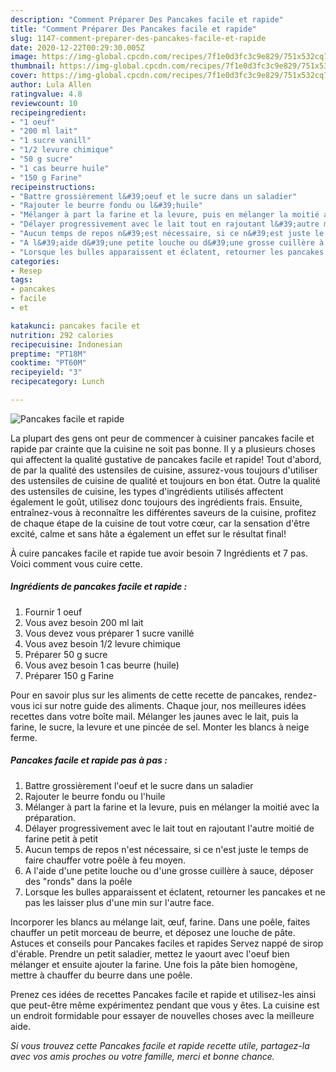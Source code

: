 ```yaml
---
description: "Comment Préparer Des Pancakes facile et rapide"
title: "Comment Préparer Des Pancakes facile et rapide"
slug: 1147-comment-preparer-des-pancakes-facile-et-rapide
date: 2020-12-22T00:29:30.005Z
image: https://img-global.cpcdn.com/recipes/7f1e0d3fc3c9e829/751x532cq70/pancakes-facile-et-rapide-photo-principale-de-la-recette.jpg
thumbnail: https://img-global.cpcdn.com/recipes/7f1e0d3fc3c9e829/751x532cq70/pancakes-facile-et-rapide-photo-principale-de-la-recette.jpg
cover: https://img-global.cpcdn.com/recipes/7f1e0d3fc3c9e829/751x532cq70/pancakes-facile-et-rapide-photo-principale-de-la-recette.jpg
author: Lula Allen
ratingvalue: 4.8
reviewcount: 10
recipeingredient:
- "1 oeuf"
- "200 ml lait"
- "1 sucre vanill"
- "1/2 levure chimique"
- "50 g sucre"
- "1 cas beurre huile"
- "150 g Farine"
recipeinstructions:
- "Battre grossièrement l&#39;oeuf et le sucre dans un saladier"
- "Rajouter le beurre fondu ou l&#39;huile"
- "Mélanger à part la farine et la levure, puis en mélanger la moitié avec la préparation."
- "Délayer progressivement avec le lait tout en rajoutant l&#39;autre moitié de farine petit à petit"
- "Aucun temps de repos n&#39;est nécessaire, si ce n&#39;est juste le temps de faire chauffer votre poêle à feu moyen."
- "A l&#39;aide d&#39;une petite louche ou d&#39;une grosse cuillère à sauce, déposer des &#34;ronds&#34; dans la poêle"
- "Lorsque les bulles apparaissent et éclatent, retourner les pancakes et ne pas les laisser plus d&#39;une min sur l&#39;autre face."
categories:
- Resep
tags:
- pancakes
- facile
- et

katakunci: pancakes facile et 
nutrition: 292 calories
recipecuisine: Indonesian
preptime: "PT18M"
cooktime: "PT60M"
recipeyield: "3"
recipecategory: Lunch

---
```



![Pancakes facile et rapide](https://img-global.cpcdn.com/recipes/7f1e0d3fc3c9e829/751x532cq70/pancakes-facile-et-rapide-photo-principale-de-la-recette.jpg)

La plupart des gens ont peur de commencer à cuisiner pancakes facile et rapide par crainte que la cuisine ne soit pas bonne. Il y a plusieurs choses qui affectent la qualité gustative de pancakes facile et rapide! Tout d'abord, de par la qualité des ustensiles de cuisine, assurez-vous toujours d'utiliser des ustensiles de cuisine de qualité et toujours en bon état. Outre la qualité des ustensiles de cuisine, les types d'ingrédients utilisés affectent également le goût, utilisez donc toujours des ingrédients frais. Ensuite, entraînez-vous à reconnaître les différentes saveurs de la cuisine, profitez de chaque étape de la cuisine de tout votre cœur, car la sensation d'être excité, calme et sans hâte a également un effet sur le résultat final!

<!--inarticleads1-->

À cuire pancakes facile et rapide tue avoir besoin 7 Ingrédients et 7 pas. Voici comment vous cuire cette.

##### Ingrédients de pancakes facile et rapide :

1. Fournir 1 oeuf
1. Vous avez besoin 200 ml lait
1. Vous devez vous préparer 1 sucre vanillé
1. Vous avez besoin 1/2 levure chimique
1. Préparer 50 g sucre
1. Vous avez besoin 1 cas beurre (huile)
1. Préparer 150 g Farine


Pour en savoir plus sur les aliments de cette recette de pancakes, rendez-vous ici sur notre guide des aliments. Chaque jour, nos meilleures idées recettes dans votre boîte mail. Mélanger les jaunes avec le lait, puis la farine, le sucre, la levure et une pincée de sel. Monter les blancs à neige ferme. 

<!--inarticleads2-->

##### Pancakes facile et rapide pas à pas :

1. Battre grossièrement l&#39;oeuf et le sucre dans un saladier
1. Rajouter le beurre fondu ou l&#39;huile
1. Mélanger à part la farine et la levure, puis en mélanger la moitié avec la préparation.
1. Délayer progressivement avec le lait tout en rajoutant l&#39;autre moitié de farine petit à petit
1. Aucun temps de repos n&#39;est nécessaire, si ce n&#39;est juste le temps de faire chauffer votre poêle à feu moyen.
1. A l&#39;aide d&#39;une petite louche ou d&#39;une grosse cuillère à sauce, déposer des &#34;ronds&#34; dans la poêle
1. Lorsque les bulles apparaissent et éclatent, retourner les pancakes et ne pas les laisser plus d&#39;une min sur l&#39;autre face.


Incorporer les blancs au mélange lait, œuf, farine. Dans une poêle, faites chauffer un petit morceau de beurre, et déposez une louche de pâte. Astuces et conseils pour Pancakes faciles et rapides Servez nappé de sirop d&#39;érable. Prendre un petit saladier, mettez le yaourt avec l&#39;oeuf bien mélanger et ensuite ajouter la farine. Une fois la pâte bien homogène, mettre à chauffer du beurre dans une poêle. 

<!--inarticleads1-->

<p>
Prenez ces idées de recettes Pancakes facile et rapide et utilisez-les ainsi que peut-être même expérimentez pendant que vous y êtes. La cuisine est un endroit formidable pour essayer de nouvelles choses avec la meilleure aide.
</p>

<p>
<i>Si vous trouvez cette Pancakes facile et rapide recette utile, partagez-la avec vos amis proches ou votre famille, merci et bonne chance.</i>
</p>
